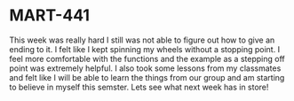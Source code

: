 # MART-441
 This week was really hard I still was not able to figure out how to give an ending to it. I felt like I kept spinning my wheels without a stopping point. I feel more comfortable with the functions and the example as a stepping off point was extremely helpful. I also took some lessons from my classmates and felt like I will be able to learn the things from our group and am starting to believe in myself this semster. Lets see what next week has in store!
